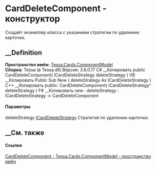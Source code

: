 # CardDeleteComponent - конструктор
Создаёт экземпляр класса с указанием стратегии по удалению карточки.
## __Definition
 **Пространство имён:**
[Tessa.Cards.ComponentModel](N_Tessa_Cards_ComponentModel.htm)  
 **Сборка:** Tessa (в Tessa.dll) Версия: 3.6.0.17
C# __Копировать
     public CardDeleteComponent(
    	ICardDeleteStrategy deleteStrategy
    )
VB __Копировать
     Public Sub New ( 
    	deleteStrategy As ICardDeleteStrategy
    )
C++ __Копировать
     public:
    CardDeleteComponent(
    	ICardDeleteStrategy^ deleteStrategy
    )
F# __Копировать
     new : 
            deleteStrategy : ICardDeleteStrategy -> CardDeleteComponent
#### Параметры
deleteStrategy
[ICardDeleteStrategy](T_Tessa_Cards_ComponentModel_ICardDeleteStrategy.htm)
    Стратегия по удалению карточки.
##  __См. также
#### Ссылки
[CardDeleteComponent - ](T_Tessa_Cards_ComponentModel_CardDeleteComponent.htm)
[Tessa.Cards.ComponentModel - пространство
имён](N_Tessa_Cards_ComponentModel.htm)
